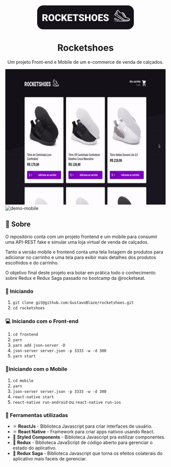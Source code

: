 <h1 align="center">
    <img alt="RocketShoes" src="logo_2.png"/>
    <br>
    <br>
    Rocketshoes
</h1>

<p align="center">
  Um projeto Front-end e Mobile de um e-commerce de venda de calçados.
</p>

<div>
  <img src="rocketshoes.gif" alt="demo-web" height="425">
  <img src="mobile_demo.gif" alt="demo-mobile" height="425">
</div>

## :scroll: Sobre

O repositório conta com um projeto frontend e um mobile para consumir uma API-REST fake e simular uma loja virtual de venda de calçados.

Tanto a versão mobile e frontend conta uma tela listagem de produtos para adicionar no carrinho e uma tela para exibir mais detalhes dos produtos escolhidos e do carrinho.

O objetivo final deste projeto era botar em prática todo o conhecimento sobre Redux e Redux Saga passado no bootcamp da @rocketseat.

### :rocket: Iniciando 
1. `git clone git@github.com:GustavoBlaze/rocketshoes.git`
2. `cd rocketshoes`

### 💻 Iniciando com o Front-end 
1. `cd frontend`
2. `yarn`
3. `yarn add json-server -D`
4. `json-server server.json -p 3333 -w -d 300`
5. `yarn start`

### 📱Iniciando com o Mobile 
1. `cd mobile`
2. `yarn`
3. `json-server server.json -p 3333 -w -d 300`
4. `react-native start`
5. `react-native run-android` ou `react-native run-ios`

### 🧰 Ferramentas utilizadas
- ⚛️ **ReactJs** - Biblioteca Javascript para criar interfaces de usuário.
- ⚛️ **React Native** - Framework para criar apps nativos usando React.
- 💅 **Styled Components** - Biblioteca Javascript pra estilizar componentes.
- 🔁 **Redux** - Biblioteca JavaScript de código aberto para gerenciar o estado do aplicativo.
- 🔂  **Redux Saga** - Biblioteca Javascript que torna os efeitos colaterais do aplicativo mais faceis de gerenciar.

